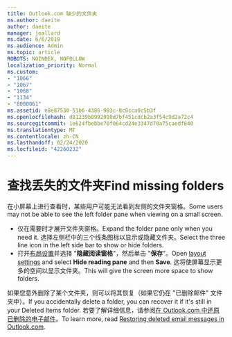 ```yaml
---
title: Outlook.com 缺少的文件夹
ms.author: daeite
author: daeite
manager: joallard
ms.date: 6/6/2019
ms.audience: Admin
ms.topic: article
ROBOTS: NOINDEX, NOFOLLOW
localization_priority: Normal
ms.custom:
- "1066"
- "1067"
- "1068"
- "1134"
- "8000061"
ms.assetid: e8e87530-51b6-4386-983c-8c8cca0c5b3f
ms.openlocfilehash: d81239b8992910d7bf451cdcb2a3f54c9d2a72c4
ms.sourcegitcommit: 1e624fbebbe70f064cd24e3347d70a75caedf840
ms.translationtype: MT
ms.contentlocale: zh-CN
ms.lasthandoff: 02/24/2020
ms.locfileid: "42260232"
---
```

# <a name="find-missing-folders"></a><span data-ttu-id="abd26-102">查找丢失的文件夹</span><span class="sxs-lookup"><span data-stu-id="abd26-102">Find missing folders</span></span>

<span data-ttu-id="abd26-103">在小屏幕上进行查看时，某些用户可能无法看到左侧的文件夹窗格。</span><span class="sxs-lookup"><span data-stu-id="abd26-103">Some users may not be able to see the left folder pane when viewing on a small screen.</span></span>

- <span data-ttu-id="abd26-104">仅在需要时才展开文件夹窗格。</span><span class="sxs-lookup"><span data-stu-id="abd26-104">Expand the folder pane only when you need it.</span></span> <span data-ttu-id="abd26-105">选择左侧栏中的三个线条图标以显示或隐藏文件夹。</span><span class="sxs-lookup"><span data-stu-id="abd26-105">Select the three line icon in the left side bar to show or hide folders.</span></span>
- <span data-ttu-id="abd26-106">打开[布局设置](https://outlook.live.com/mail/options/mail/layout)并选择 "**隐藏阅读窗格**"，然后单击 "**保存**"。</span><span class="sxs-lookup"><span data-stu-id="abd26-106">Open [layout settings](https://outlook.live.com/mail/options/mail/layout) and select **Hide reading pane** and then **Save**.</span></span> <span data-ttu-id="abd26-107">这将使屏幕显示更多的空间以显示文件夹。</span><span class="sxs-lookup"><span data-stu-id="abd26-107">This will give the screen more space to show folders.</span></span>

<span data-ttu-id="abd26-108">如果您意外删除了某个文件夹，则可以将其恢复（如果它仍在 "已删除邮件" 文件夹中）。</span><span class="sxs-lookup"><span data-stu-id="abd26-108">If you accidentally delete a folder, you can recover it if it's still in your Deleted Items folder.</span></span> <span data-ttu-id="abd26-109">若要了解详细信息，请参阅[在 Outlook.com 中还原已删除的电子邮件](https://support.office.com/article/cf06ab1b-ae0b-418c-a4d9-4e895f83ed50)。</span><span class="sxs-lookup"><span data-stu-id="abd26-109">To learn more, read [Restoring deleted email messages in Outlook.com](https://support.office.com/article/cf06ab1b-ae0b-418c-a4d9-4e895f83ed50).</span></span>
